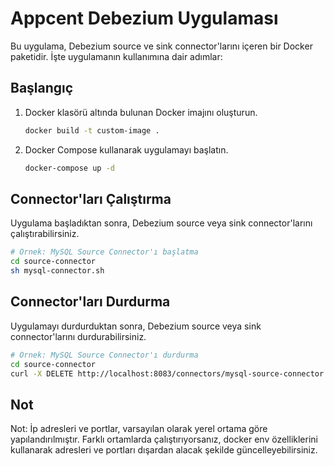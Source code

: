 # Appcent Debezium Uygulaması

Bu uygulama, Debezium source ve sink connector'larını içeren bir Docker paketidir. İşte uygulamanın kullanımına dair adımlar:

## Başlangıç

1. Docker klasörü altında bulunan Docker imajını oluşturun.

    ```bash
    docker build -t custom-image .
    ```

2. Docker Compose kullanarak uygulamayı başlatın.

    ```bash
    docker-compose up -d
    ```

## Connector'ları Çalıştırma

Uygulama başladıktan sonra, Debezium source veya sink connector'larını çalıştırabilirsiniz.

```bash
# Örnek: MySQL Source Connector'ı başlatma
cd source-connector
sh mysql-connector.sh
```

## Connector'ları Durdurma

Uygulamayı durdurduktan sonra, Debezium source veya sink connector'larını durdurabilirsiniz.

```bash
# Örnek: MySQL Source Connector'ı durdurma
cd source-connector
curl -X DELETE http://localhost:8083/connectors/mysql-source-connector
```


## Not
Not: İp adresleri ve portlar, varsayılan olarak yerel ortama göre yapılandırılmıştır. Farklı ortamlarda çalıştırıyorsanız, docker env özelliklerini kullanarak adresleri ve portları dışardan alacak şekilde güncelleyebilirsiniz.

